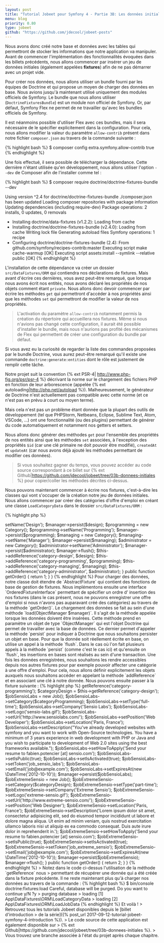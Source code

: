 ```yaml
---
layout: post
title: "Tutorial Jobeet pour Symfony 4 - Partie 3B: Les données initiales"
menu: blog
priority: 0.80
type: jobeet
github: "https://github.com/jdecool/jobeet-posts"
---
```


Nous avons donc créé notre base et données avec les tables qui permettront de
stocker les informations que notre application va manipuler. Avant de commencer
l'implémentation des fonctionnalités évoquées dans les billets précédents, nous
allons commencer par insérer un jeu de données initiales (également appelées
**fixtures**) afin de ne pas démarrer avec un projet vide.

Pour créer nos données, nous allons utiliser un bundle fourni par les équipes
de Doctrine et qui propose un moyen de charger des données en base. Nous avions
jusqu'à maintenant utilisé uniquement des modules officiels de Symfony. Le
bundle que nous allons utiliser (`DoctrineFixturesBundle`) est un module non
officiel de Symfony. Or, par défaut, Symfony Flex ne permet de ne travailler
qu'avec les bundles officiels de Symfony.

Il est néanmoins possible d'utiliser Flex avec ces bundles, mais il sera nécessaire
de le spécifier explicitement dans la configuration. Pour cela, nous allons modifier
la valeur du paramètre `allow-contrib` présent dans notre fichier `composer.json`
au travers de la commande suivante :

{% highlight bash %}
$ composer config extra.symfony.allow-contrib true
{% endhighlight %}

Une fois effectué, il sera possible de télécharger la dépendance. Cette dernière
n'étant utilisée qu'en développement, nous allons utiliser l'option `--dev` de
Composer afin de l'installer comme tel :

{% highlight bash %}
$ composer require doctrine/doctrine-fixtures-bundle --dev

Using version ^2.4 for doctrine/doctrine-fixtures-bundle
./composer.json has been updated
Loading composer repositories with package information
Updating dependencies (including require-dev)
Package operations: 2 installs, 0 updates, 0 removals
  - Installing doctrine/data-fixtures (v1.2.2): Loading from cache
  - Installing doctrine/doctrine-fixtures-bundle (v2.4.0): Loading from cache
Writing lock file
Generating autoload files
Symfony operations: 1 recipe
  - Configuring doctrine/doctrine-fixtures-bundle (2.4): From github.com/symfony/recipes-contrib:master
Executing script make cache-warmup [OK]
Executing script assets:install --symlink --relative public [OK]
{% endhighlight %}

L'installation de cette dépendance va créer un dossier `src/DataFixtures/ORM` qui
contiendra nos déclarations de fixtures. Mais avant d'écrire ces dernières, vous
avez peut-être remarqué, que lorsque nous avons écrit nos entités, nous avons
déclaré les propriétés de nos objets comment étant `private`. Nous allons donc
devoir commencer par écrire les méthodes `get` qui permettront d'accéder à nos
propriétés ainsi que les méthodes `set` qui permettront de modifier la valeur
de nos propriétés.

> L'activation du paramètre `allow-contrib` notamment permis la création du
> répertoire qui accueillera nos fixtures. Même si nous n'avions pas changé
> cette configuration, il aurait été possible d'installer le bundle, mais nous
> n'aurions pas profité des mécanismes de Flex qui permettent de créer une
> configuration du bundle par défaut.

Si vous avez eu la curiosité de regarder la liste des commandes proposées par le
bundle Doctrine, vous aurez peut-être remarqué qu'il existe une commande
`doctrine:generate:entities` dont le rôle est justement de remplir cette tâche.

Notre projet suit la convention {% ext PSR-4| http://www.php-fig.org/psr/psr-4 %}
décrivant la norme sur le chargement des fichiers PHP en fonction de leur arborescence
(appelée {% ext autoloading|http://php.net/autoload %}). Malheureusement, le
générateur de Doctrine n'est actuellement pas compatible avec cette norme (et ce
n'est pas en prévu à court ou moyen terme).

Mais cela n'est pas un problème étant donnée que la plupart des outils de développement
(tel que PHPStorm, Netbeans, Eclipse, Sublime Text, Atom, VSCode, ...) ont une
fonctionnalité (ou des plugins) permettant de générer du code automatiquement et
notamment nos getters et setters.

Nous allons donc générer des méthodes `get` pour l'ensemble des propriétés de
nos entités ainsi que les méthodes `set` associées, à l'exception des propriétés
`$id` (car une clé primaire ne doit pouvoir être modifié), `createdAt` et
`updateAt` (car nous avons déjà ajouté les méthodes permettant de modifier ces
données).

> Si vous souhaitez gagner du temps, vous pouvez accéder au code source correspondant
> à ce billet sur {% ext Github|https://github.com/jdecool/jobeet/tree/03b-donnees-initiales %}
> pour copier/coller les méthodes décrites ci-dessus.

Nous pouvons maintenant commencer à écrire nos fixtures, c'est-à-dire les classes
qui vont s'occuper de la création notre jeu de données initiales. Nous allons
commencer par créer des catégories d'offre d'emploi en créant une classe
`LoadCategoryData` dans le dossier `src/DataFixtures/ORM` :

{% highlight php %}
<?php //src/DataFixtures/ORM/LoadCategoryData.php

namespace App\DataFixtures\ORM;

use App\Entity\Category;
use Doctrine\Common\DataFixtures\AbstractFixture;
use Doctrine\Common\DataFixtures\OrderedFixtureInterface;
use Doctrine\Common\Persistence\ObjectManager;

class LoadCategoryData extends AbstractFixture implements OrderedFixtureInterface
{
    public function load(ObjectManager $manager)
    {
        $design = new Category();
        $design->setName('Design');
        $manager->persist($design);

        $programming = new Category();
        $programming->setName('Programming');
        $manager->persist($programming);

        $managing = new Category();
        $managing->setName('Manager');
        $manager->persist($managing);

        $administrator = new Category();
        $administrator->setName('Administrator');
        $manager->persist($administrator);

        $manager->flush();

        $this->addReference('category-design', $design);
        $this->addReference('category-programming', $programming);
        $this->addReference('category-managing', $managing);
        $this->addReference('category-administrator', $administrator);
    }

    public function getOrder()
    {
        return 1;
    }
}
{% endhighlight  %}

Pour charger des données, notre classe doit étendre de `AbstractFixture` qui
contient des fonctions de base de gestion de fixtures. Nous implémentons ensuite
une interface `OrderedFixtureInterface` permettant de spécifier un ordre d'
insertion des nos fixtures (dans le cas présent, nous ne pouvons enregistrer
une offre d'emploi si nous n'avons pas auparavant créé des catégories) au travers
de la méthode `getOrder()`.

Le chargement des données se fait au sein d'une méthode `load(ObjectManager $manager)`.
Il s'agit de la méthode appelée lorsque les données doivent être insérées. Cette
méthode prend en paramètre un objet de type `ObjectManager` qui est l'objet Doctrine
qui permet de travailler avec la base de données.

Ce dernier permet d'appeler la méthode `persist` pour indiquer à Doctrine que
nous souhaitons persister un objet en base. Pour que la donnée soit réellement
écrite en base, on utilise un appel à la méthode `flush`. Dans le cas où l'on
fait plusieurs appels à la méthode `persist` (comme c'est le cas ici) et qu'ensuite
on `flush`, les insertions en bases sont réalisés au sein d'une transaction.

Une fois les données enregistrées, nous souhaitons les rendre accessibles depuis
nos autres fixtures pour par exemple pouvoir affecter une catégorie à une offre
d'emploi. Pour cela, nous allons définir explicitement les objets auxquels nous
souhaitons accéder en appelant la méthode `addReference` et en associant une clé
à notre donnée.

Nous pouvons ensuite passer à la fixture suivante :

{% highlight php %}
<?php  //src/DataFixtures/ORM/LoadJobData.php

namespace App\DataFixtures\ORM;

use App\Entity\Job;
use Doctrine\Common\DataFixtures\AbstractFixture;
use Doctrine\Common\DataFixtures\OrderedFixtureInterface;
use Doctrine\Common\Persistence\ObjectManager;

class LoadJobData extends AbstractFixture implements OrderedFixtureInterface
{
    public function load(ObjectManager $manager)
    {
        $categoryProgramming = $this->getReference('category-programming');
        $categoryDesign = $this->getReference('category-design');

        $jobSensioLabs = new Job();
        $jobSensioLabs->setCategory($categoryProgramming);
        $jobSensioLabs->setType('full-time');
        $jobSensioLabs->setCompany('Sensio Labs');
        $jobSensioLabs->setLogo('sensio-labs.gif');
        $jobSensioLabs->setUrl('http://www.sensiolabs.com/');
        $jobSensioLabs->setPosition('Web Developer');
        $jobSensioLabs->setLocation('Paris, France');
        $jobSensioLabs->setDescription("You've already developed websites with symfony and you want to work with Open-Source technologies. You have a minimum of 3 years experience in web development with PHP or Java and you wish to participate to development of Web 2.0 sites using the best frameworks available.");
        $jobSensioLabs->setHowToApply('Send your resume to fabien.potencier [at] sensio.com');
        $jobSensioLabs->setIsPublic(true);
        $jobSensioLabs->setIsActivated(true);
        $jobSensioLabs->setToken('job_sensio_labs');
        $jobSensioLabs->setEmail('job@example.com');
        $jobSensioLabs->setExpiresAt(new \DateTime('2012-10-10'));
        $manager->persist($jobSensioLabs);

        $jobExtremeSensio = new Job();
        $jobExtremeSensio->setCategory($categoryDesign);
        $jobExtremeSensio->setType('part-time');
        $jobExtremeSensio->setCompany('Extreme Sensio');
        $jobExtremeSensio->setLogo('extreme-sensio.gif');
        $jobExtremeSensio->setUrl('http://www.extreme-sensio.com/');
        $jobExtremeSensio->setPosition('Web Designer');
        $jobExtremeSensio->setLocation('Paris, France');
        $jobExtremeSensio->setDescription('Lorem ipsum dolor sit amet, consectetur adipisicing elit, sed do eiusmod tempor incididunt ut labore et dolore magna aliqua. Ut enim ad minim veniam, quis nostrud exercitation ullamco laboris nisi ut aliquip ex ea commodo consequat. Duis aute irure dolor in reprehenderit in.');
        $jobExtremeSensio->setHowToApply('Send your resume to fabien.potencier [at] sensio.com');
        $jobExtremeSensio->setIsPublic(true);
        $jobExtremeSensio->setIsActivated(true);
        $jobExtremeSensio->setToken('job_extreme_sensio');
        $jobExtremeSensio->setEmail('job@example.com');
        $jobExtremeSensio->setExpiresAt(new \DateTime('2012-10-10'));
        $manager->persist($jobExtremeSensio);

        $manager->flush();
    }

    public function getOrder()
    {
        return 2;
    }
}
{% endhighlight %}

> Notez dans le code ci-dessus l'utilisation de la méthode `getReference` nous
> permettant de récupérer une donnée qui a été créée dans la fixture précédente.

Il ne reste maintenant plus qu'à charger nos données au travers de la commande :

{% highlight bash %}
$ bin/console doctrine:fixtures:load
Careful, database will be purged. Do you want to continue y/N ?y
  > purging database
  > loading [1] App\DataFixtures\ORM\LoadCategoryData
  > loading [2] App\DataFixtures\ORM\LoadJobData
{% endhighlight %}

Et voilà !

> Retrouvez tous les tutorials Jobeet disponibles depuis le [billet d'introduction
> de la série]({% post_url 2017-09-12-tutorial-jobeet-symfony-4-introduction %}).
> Le code source de cette application est également disponible sur
> {% ext Github|https://github.com/jdecool/jobeet/tree/03b-donnees-initiales %}.
> Vous trouvez une branche associée à l'état du projet après chaque chapitre.
